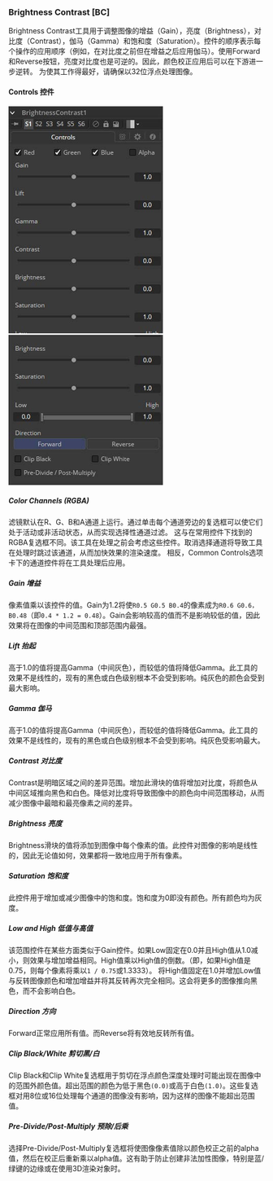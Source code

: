 ### Brightness Contrast [BC]

Brightness Contrast工具用于调整图像的增益（Gain），亮度（Brightness），对比度（Contrast），伽马（Gamma）和饱和度（Saturation）。控件的顺序表示每个操作的应用顺序（例如，在对比度之前但在增益之后应用伽马）。使用Forward和Reverse按钮，亮度对比度也是可逆的。因此，颜色校正应用后可以在下游进一步逆转。
为使其工作得最好，请确保以32位浮点处理图像。

#### Controls 控件

![BC_Controls](images/BC_Controls.jpg)![BC_Controls2](images/BC_Controls2.jpg)

##### Color Channels (RGBA)

滤镜默认在R、G、B和A通道上运行。通过单击每个通道旁边的复选框可以使它们处于活动或非活动状态，从而实现选择性通道过滤。
这与在常用控件下找到的RGBA复选框不同。该工具在处理之前会考虑这些控件。取消选择通道将导致工具在处理时跳过该通道，从而加快效果的渲染速度。
相反，Common Controls选项卡下的通道控件将在工具处理后应用。

##### Gain 增益

像素值乘以该控件的值。Gain为1.2将使`R0.5 G0.5 B0.4`的像素成为`R0.6 G0.6，B0.48`（即`0.4 * 1.2 = 0.48`）。Gain会影响较高的值而不是影响较低的值，因此效果将在图像的中间范围和顶部范围内最强。

##### Lift 抬起

高于1.0的值将提高Gamma（中间灰色），而较低的值将降低Gamma。此工具的效果不是线性的，现有的黑色或白色级别根本不会受到影响。纯灰色的颜色会受到最大影响。

##### Gamma 伽马

高于1.0的值将提高Gamma（中间灰色），而较低的值将降低Gamma。此工具的效果不是线性的，现有的黑色或白色级别根本不会受到影响。纯灰色受影响最大。

##### Contrast 对比度

Contrast是明暗区域之间的差异范围。增加此滑块的值将增加对比度，将颜色从中间区域推向黑色和白色。降低对比度将导致图像中的颜色向中间范围移动，从而减少图像中最暗和最亮像素之间的差异。

##### Brightness 亮度

Brightness滑块的值将添加到图像中每个像素的值。此控件对图像的影响是线性的，因此无论值如何，效果都将一致地应用于所有像素。

##### Saturation 饱和度

此控件用于增加或减少图像中的饱和度。饱和度为0即没有颜色。所有颜色均为灰度。

##### Low and High 低值与高值

该范围控件在某些方面类似于Gain控件。如果Low固定在0.0并且High值从1.0减小，则效果与增加增益相同。High值乘以High值的倒数。（即，如果High值是0.75，则每个像素将乘以`1 / 0.75`或1.3333）。
将High值固定在1.0并增加Low值与反转图像颜色和增加增益并将其反转再次完全相同。这会将更多的图像推向黑色，而不会影响白色。

##### Direction 方向

Forward正常应用所有值。而Reverse将有效地反转所有值。

##### Clip Black/White 剪切黑/白

Clip Black和Clip White复选框用于剪切在浮点颜色深度处理时可能出现在图像中的范围外颜色值。超出范围的颜色为低于黑色`(0.0)`或高于白色`(1.0)`。这些复选框对用8位或16位处理每个通道的图像没有影响，因为这样的图像不能超出范围值。

##### Pre-Divide/Post-Multiply 预除/后乘

选择Pre-Divide/Post-Multiply复选框将使图像像素值除以颜色校正之前的alpha值，然后在校正后重新乘以alpha值。这有助于防止创建非法加性图像，特别是蓝/绿键的边缘或在使用3D渲染对象时。